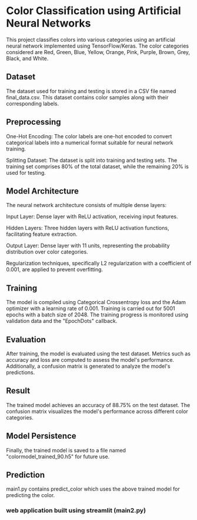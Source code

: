 # Color Classification using Artificial Neural Networks
This project classifies colors into various categories using an artificial neural network implemented using TensorFlow/Keras. The color categories considered are Red, Green, Blue, Yellow, Orange, Pink, Purple, Brown, Grey, Black, and White.
## Dataset
The dataset used for training and testing is stored in a CSV file named final_data.csv. This dataset contains color samples along with their corresponding labels.
## Preprocessing
One-Hot Encoding: The color labels are one-hot encoded to convert categorical labels into a numerical format suitable for neural network training.

Splitting Dataset: The dataset is split into training and testing sets. The training set comprises 80% of the total dataset, while the remaining 20% is used for testing.
## Model Architecture
The neural network architecture consists of multiple dense layers:

Input Layer: Dense layer with ReLU activation, receiving input features.

Hidden Layers: Three hidden layers with ReLU activation functions, facilitating feature extraction.

Output Layer: Dense layer with 11 units, representing the probability distribution over color categories.

Regularization techniques, specifically L2 regularization with a coefficient of 0.001, are applied to prevent overfitting.
## Training
The model is compiled using Categorical Crossentropy loss and the Adam optimizer with a learning rate of 0.001. Training is carried out for 5001 epochs with a batch size of 2048. The training progress is monitored using validation data and the "EpochDots" callback.
## Evaluation
After training, the model is evaluated using the test dataset. Metrics such as accuracy and loss are computed to assess the model's performance. Additionally, a confusion matrix is generated to analyze the model's predictions.
## Result
The trained model achieves an accuracy of 88.75% on the test dataset. The confusion matrix visualizes the model's performance across different color categories.
## Model Persistence
Finally, the trained model is saved to a file named "colormodel_trained_90.h5" for future use.
## Prediction
main1.py contains predict_color which uses the above trained model for predicting the color.
### web application built using streamlit (main2.py)
